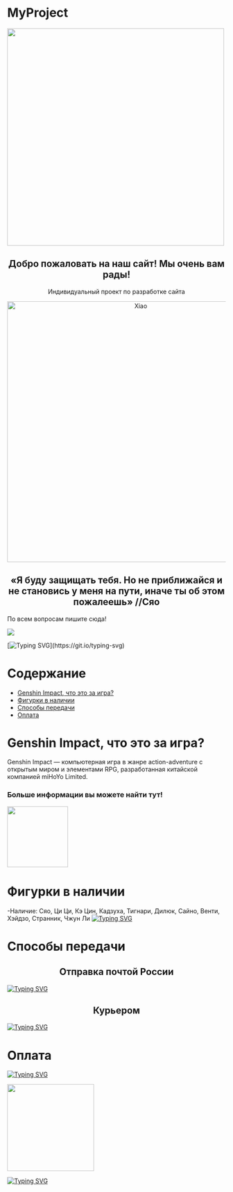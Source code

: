 # MyProject
<img width="500px" src="https://static.wikia.nocookie.net/logopedia/images/2/2f/MiHoYo_2012.svg/revision/latest?cb=20211014224252" align="center"/>
<h2 align="center">Добро пожаловать на наш сайт! Мы очень вам рады!</h2>
<p align="center">Индивидуальный проект по разработке сайта</p>
</p>
  <p align="center">
    <a href="https://wotpack.ru/luchshij-bild-dlja-kazuhi-v-genshin-impact/">
      <img width="600px" alt="Xiao" src="https://static.wikia.nocookie.net/gensin-impact/images/5/5d/Character_Xiao_Full_Wish.png/revision/latest?cb=20220507154523" />
    </a>
    <h2 align="center"> «Я буду защищать тебя. Но не приближайся и не становись у меня на пути, иначе ты об этом пожалеешь» //Сяо </h2>
     <p> По всем вопросам пишите сюда!</p>
<div id="header"> 
 <div class="logo2"> 
  <a  href="https://vk.com/vangeancce"  align="center" > 
   <img src="http://sun9-3.userapi.com/impf/1hdPlnjQdaXE8PTYJRv5LY-z31IhFRs4TwWsKg/5QSt-uTL5zM.jpg?size=1920x768&quality=95&crop=0,0,1920,767&sign=3ee9f1c8d1da9e5c045fdab64d493dee&type=cover_group" align="center"/>
  </a> 
 </div> 
</div>

[![Typing SVG](https://readme-typing-svg.demolab.com/?lines=Играешь+в+Genshin+Impact?;Тогда+ты+зашёл+по+адресу!)](https://git.io/typing-svg)

# Содержание
- [Genshin Impact, что это за игра?](#Genshin-Impact,-что-это-за-игра?)
- [Фигурки в наличии](#Фигурки-в-наличии)
- [Способы передачи](#Способы-передачи)
- [Оплата](#Оплата)

 # Genshin Impact, что это за игра?
 Genshin Impact — компьютерная игра в жанре action-adventure с открытым миром и элементами RPG, разработанная китайской компанией miHoYo Limited.
 
<h3>Больше информации вы можете найти тут! </h3>
<div id="header"> 
 <div class="logo2"> 
  <a  href="https://genshin-impact.fandom.com/ru/wiki/Сяо/Истории#:~:text=Сяо%20-%20не%20настоящее%20имя%20этого,поглощать%20сны%20убитых%20им%20жертв."  align="center" > 
   <img width="140px" src="https://img1.cgtrader.com/items/2696121/e8cca99a01/large/xiao-mask-version-1-3d-print-file-3d-model-obj-fbx-stl-blend.jpg" size=1850x1250&quality=96&sign=18504d2df41ee4efae7ffe2f1b09b91b&type=album" align="center"/>
  </a> 
 </div> 
</div>

# Фигурки в наличии
-Наличие: Сяо, Ци Ци, Кэ Цин, Кадзуха, Тигнари, Дилюк, Сайно, Венти, Хэйдзо, Странник, Чжун Ли
[![Typing SVG](https://readme-typing-svg.demolab.com/?lines=Будет+дополняться)](https://git.io/typing-svg)

# Способы передачи
<h2 align="center">Отправка почтой России</h2>

[![Typing SVG](https://readme-typing-svg.demolab.com/?lines=Статья+находится+в+разработке)](https://git.io/typing-svg)

<h2 align="center">Курьером</h2>

[![Typing SVG](https://readme-typing-svg.demolab.com/?lines=Статья+находится+в+разработке)](https://git.io/typing-svg)

# Оплата

[![Typing SVG](https://readme-typing-svg.demolab.com/?lines=Статья+находится+в+разработке)](https://git.io/typing-svg)

<div id="header"> 
 <div class="logo1"> 
  <a href="https://vk.com/sigmacosplay"> 
   <img src="https://cdn3.emoji.gg/emojis/3056-xiao-eatingsnow.png" width="200"  height="200" align="center" /> 
  </a> 
 </div> 
</div>

[![Typing SVG](https://readme-typing-svg.demolab.com/?lines=Загляните+и+сюда+^^)](https://git.io/typing-svg)
